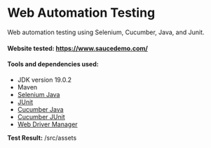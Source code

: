 # Web Automation Testing
Web automation testing using Selenium, Cucumber, Java, and Junit.

#### Website tested: https://www.saucedemo.com/

#### Tools and dependencies used:
- JDK version 19.0.2
- Maven
- [Selenium Java](https://mvnrepository.com/artifact/org.seleniumhq.selenium/selenium-java/4.14.1)
- [JUnit](https://mvnrepository.com/artifact/org.junit.vintage/junit-vintage-engine/5.10.0)
- [Cucumber Java](https://mvnrepository.com/artifact/io.cucumber/cucumber-java/7.14.0)
- [Cucumber JUnit](https://mvnrepository.com/artifact/io.cucumber/cucumber-junit/7.14.0)
- [Web Driver Manager](https://mvnrepository.com/artifact/io.github.bonigarcia/webdrivermanager/5.4.1)

**Test Result:** /src/assets 